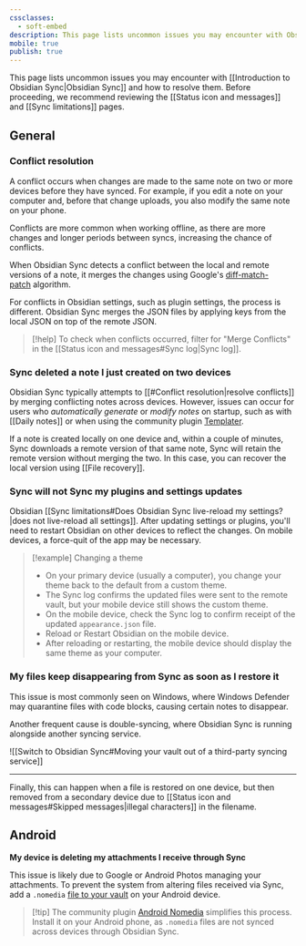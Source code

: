 ```yaml
---
cssclasses:
  - soft-embed
description: This page lists uncommon issues you may encounter with Obsidian Sync and how to resolve them.
mobile: true
publish: true
---
```



This page lists uncommon issues you may encounter with [[Introduction to Obsidian Sync|Obsidian Sync]] and how to resolve them. Before proceeding, we recommend reviewing the [[Status icon and messages]] and [[Sync limitations]] pages.

## General

### Conflict resolution

A conflict occurs when changes are made to the same note on two or more devices before they have synced. For example, if you edit a note on your computer and, before that change uploads, you also modify the same note on your phone.

Conflicts are more common when working offline, as there are more changes and longer periods between syncs, increasing the chance of conflicts.

When Obsidian Sync detects a conflict between the local and remote versions of a note, it merges the changes using Google's [diff-match-patch](https://github.com/google/diff-match-patch) algorithm.

For conflicts in Obsidian settings, such as plugin settings, the process is different. Obsidian Sync merges the JSON files by applying keys from the local JSON on top of the remote JSON.

> [!help] To check when conflicts occurred, filter for "Merge Conflicts" in the [[Status icon and messages#Sync log|Sync log]].

###  Sync deleted a note I just created on two devices

Obsidian Sync typically attempts to [[#Conflict resolution|resolve conflicts]] by merging conflicting notes across devices. However, issues can occur for users who _automatically generate_ or _modify notes_ on startup, such as with [[Daily notes]] or when using the community plugin [Templater](https://github.com/SilentVoid13/Templater).

If a note is created locally on one device and, within a couple of minutes, Sync downloads a remote version of that same note, Sync will retain the remote version without merging the two. In this case, you can recover the local version using [[File recovery]].

### Sync will not Sync my plugins and settings updates

Obsidian [[Sync limitations#Does Obsidian Sync live-reload my settings?|does not live-reload all settings]]. After updating settings or plugins, you'll need to restart Obsidian on other devices to reflect the changes. On mobile devices, a force-quit of the app may be necessary.

> [!example] Changing a theme
> - On your primary device (usually a computer), you change your theme back to the default from a custom theme.
> - The Sync log confirms the updated files were sent to the remote vault, but your mobile device still shows the custom theme.
> - On the mobile device, check the Sync log to confirm receipt of the updated `appearance.json` file.
> - Reload or Restart Obsidian on the mobile device.
> - After reloading or restarting, the mobile device should display the same theme as your computer.

### My files keep disappearing from Sync as soon as I restore it

This issue is most commonly seen on Windows, where Windows Defender may quarantine files with code blocks, causing certain notes to disappear.

Another frequent cause is double-syncing, where Obsidian Sync is running alongside another syncing service.

![[Switch to Obsidian Sync#Moving your vault out of a third-party syncing service]]

---

Finally, this can happen when a file is restored on one device, but then removed from a secondary device due to [[Status icon and messages#Skipped messages|illegal characters]] in the filename.

## Android

**My device is deleting my attachments I receive through Sync**

This issue is likely due to Google or Android Photos managing your attachments. To prevent the system from altering files received via Sync, add a `.nomedia` [file to your vault](https://support.google.com/android/thread/60342076/what-are-these-nomedia-files?hl=en) on your Android device.

> [!tip] The community plugin [Android Nomedia](https://obsidian.md/plugins?id=android-nomedia) simplifies this process. Install it on your Android phone, as `.nomedia` files are not synced across devices through Obsidian Sync.
